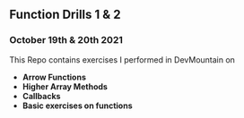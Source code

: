 ## Function Drills 1 & 2

### October 19th & 20th 2021

This Repo contains exercises I performed in DevMountain on 
- **Arrow Functions** 
- **Higher Array Methods** 
- **Callbacks**
- **Basic exercises on functions** 